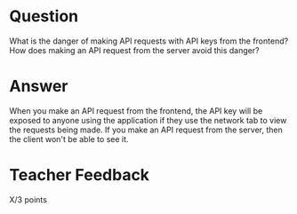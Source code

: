 # Question

What is the danger of making API requests with API keys from the frontend? How does making an API request from the server avoid this danger?

# Answer
When you make an API request from the frontend, the API key will be exposed to anyone using the application if they use the network tab to view the requests being made. If you make an API request from the server, then the client won't be able to see it.

# Teacher Feedback

X/3 points